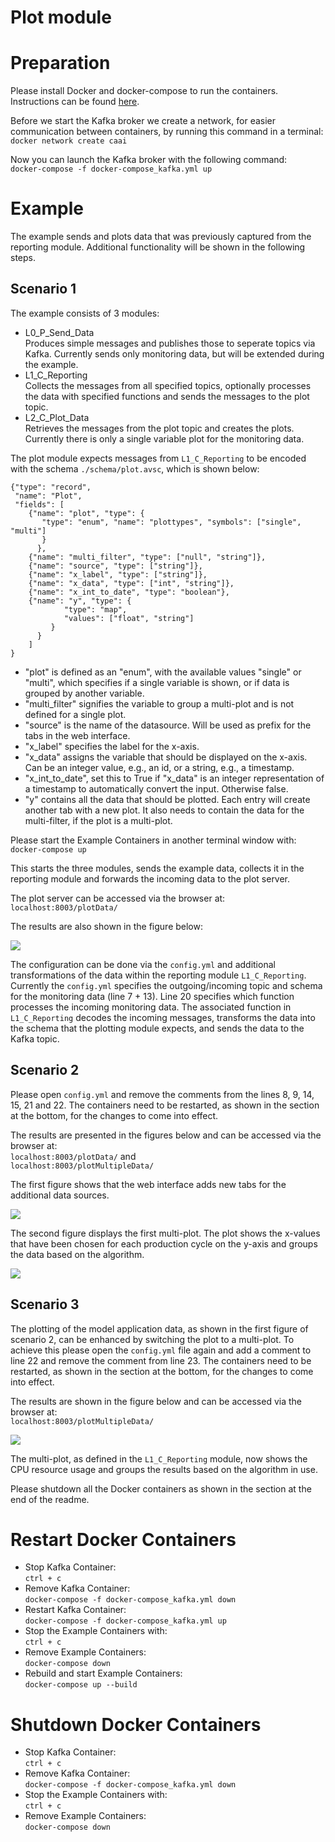 # Plot module
# Preparation
Please install Docker and docker-compose to run the containers.
Instructions can be found [here](https://github.com/janstrohschein/KOARCH/tree/master/Big_Data_Platform/Docker).

Before we start the Kafka broker we create a network, for easier communication between containers, by running this command in a terminal:\
`docker network create caai`

Now you can launch the Kafka broker with the following command:\
`docker-compose -f docker-compose_kafka.yml up`

# Example
The example sends and plots data that was previously captured from the reporting module. Additional functionality will be shown in the following steps. 

## Scenario 1
The example consists of 3 modules:
- L0_P_Send_Data \
  Produces simple messages and publishes those to seperate topics via Kafka. Currently sends only monitoring data, but will be extended during the example.
- L1_C_Reporting\
  Collects the messages from all specified topics, optionally processes the data with specified functions and sends the messages to the plot topic.
- L2_C_Plot_Data\
  Retrieves the messages from the plot topic and creates the plots.
  Currently there is only a single variable plot for the monitoring data. 


The plot module expects messages from `L1_C_Reporting` to be encoded with the schema `./schema/plot.avsc`, which is shown below:
```
{"type": "record",
 "name": "Plot",
 "fields": [
    {"name": "plot", "type": {
       "type": "enum", "name": "plottypes", "symbols": ["single", "multi"]
       }
      },
    {"name": "multi_filter", "type": ["null", "string"]},
    {"name": "source", "type": ["string"]},
    {"name": "x_label", "type": ["string"]},
    {"name": "x_data", "type": ["int", "string"]},
    {"name": "x_int_to_date", "type": "boolean"},
    {"name": "y", "type": { 
            "type": "map",
            "values": ["float", "string"]
         } 
      } 
    ]
}
```

+ "plot" is defined as an "enum", with the available values "single" or "multi", which specifies if a single variable is shown, or if data is grouped by another variable.
+ "multi_filter" signifies the variable to group a multi-plot and is not defined for a single plot.
+ "source" is the name of the datasource. Will be used as prefix for the tabs in the web interface.
+ "x_label" specifies the label for the x-axis.
+ "x_data" assigns the variable that should be displayed on the x-axis. Can be an integer value, e.g., an id, or a string, e.g., a timestamp.
+ "x_int_to_date", set this to True if "x_data" is an integer representation of a timestamp to automatically convert the input. Otherwise false.
+ "y" contains all the data that should be plotted. Each entry will create another tab with a new plot. It also needs to contain the data for the multi-filter, if the plot is a multi-plot.


Please start the Example Containers in another terminal window with:\
`docker-compose up`

This starts the three modules, sends the example data, collects it in the reporting module and forwards the incoming data to the plot server. 

The plot server can be accessed via the browser at:\
`localhost:8003/plotData/`

The results are also shown in the figure below:

<img src="./docs/szenario1_monitoring_data.png">

The configuration can be done via the `config.yml` and additional transformations of the data within the reporting module `L1_C_Reporting`.
Currently the `config.yml` specifies the outgoing/incoming topic and schema for the monitoring data (line 7 + 13).
Line 20 specifies which function processes the incoming monitoring data.
The associated function in `L1_C_Reporting` decodes the incoming messages, transforms the data into the schema that the plotting module expects, and sends the data to the Kafka topic.

## Scenario 2
Please open `config.yml` and remove the comments from the lines 8, 9, 14, 15, 21 and 22. 
The containers need to be restarted, as shown in the section at the bottom, for the changes to come into effect.

The results are presented in the figures below and can be accessed via the browser at:\
`localhost:8003/plotData/` and\
`localhost:8003/plotMultipleData/`
 
The first figure shows that the web interface adds new tabs for the additional data sources.

<img src="./docs/szenario2_model_application_data.png">

The second figure displays the first multi-plot.
The plot shows the x-values that have been chosen for each production cycle on the y-axis and groups the data based on the algorithm.

<img src="./docs/szenario2_model_evaluation_data_multi.png">

## Scenario 3
The plotting of the model application data, as shown in the first figure of scenario 2, can be enhanced by switching the plot to a multi-plot. 
To achieve this please open the `config.yml` file again and add a comment to line 22 and remove the comment from line 23.
The containers need to be restarted, as shown in the section at the bottom, for the changes to come into effect.

The results are shown in the figure below and can be accessed via the browser at:\
`localhost:8003/plotMultipleData/`

<img src="./docs/szenario3_model_application_data_multi.png">

The multi-plot, as defined in the `L1_C_Reporting` module, now shows the CPU resource usage and groups the results based on the algorithm in use.

Please shutdown all the Docker containers as shown in the section at the end of the readme.

# Restart Docker Containers
- Stop Kafka Container:\
  `ctrl + c`
- Remove Kafka Container:\
  `docker-compose -f docker-compose_kafka.yml down`
- Restart Kafka Container:\
  `docker-compose -f docker-compose_kafka.yml up`
- Stop the Example Containers with:\
  `ctrl + c`
- Remove Example Containers:\
  `docker-compose down`
- Rebuild and start Example Containers:\
  `docker-compose up --build`

# Shutdown Docker Containers
- Stop Kafka Container:\
  `ctrl + c`
- Remove Kafka Container:\
  `docker-compose -f docker-compose_kafka.yml down`
- Stop the Example Containers with:\
  `ctrl + c`
- Remove Example Containers:\
  `docker-compose down`
